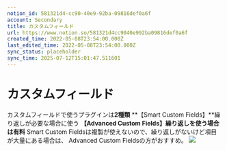 ```yaml
---
notion_id: 581321d4-cc90-40e9-92ba-09816def0a6f
account: Secondary
title: カスタムフィールド
url: https://www.notion.so/581321d4cc9040e992ba09816def0a6f
created_time: 2022-05-08T23:54:00.000Z
last_edited_time: 2022-05-08T23:54:00.000Z
sync_status: placeholder
sync_time: 2025-07-12T15:01:47.511601
---
```

# カスタムフィールド

カスタムフィールドで使うプラグインは**2種類**
**【Smart Custom Fields】**繰り返しが必要な場合に使う
**【Advanced Custom Fields】**繰り返しを使う場合は**有料**
Smart Custom Fieldsは複製が使えないので、繰り返しがないけど項目が大量にある場合は、 Advanced Custom Fieldsの方がおすすめ。
  ![](https://prod-files-secure.s3.us-west-2.amazonaws.com/d58fe38c-a9d4-4466-aed9-85604b7b2c6d/46a3dbf4-c98e-4e66-9998-4fea9d3d302d/SCF.jpg?X-Amz-Algorithm=AWS4-HMAC-SHA256&X-Amz-Content-Sha256=UNSIGNED-PAYLOAD&X-Amz-Credential=ASIAZI2LB4662VBMSRJL%2F20250719%2Fus-west-2%2Fs3%2Faws4_request&X-Amz-Date=20250719T062738Z&X-Amz-Expires=3600&X-Amz-Security-Token=IQoJb3JpZ2luX2VjEIX%2F%2F%2F%2F%2F%2F%2F%2F%2F%2FwEaCXVzLXdlc3QtMiJGMEQCIBwMvqtRCubUGGzPIU35aofOmL0oJ8bXCi%2BghlfxrKKiAiAXSBfm4YLa9hdajMsHBMNW5liLRW3rUacp0Vstsnh%2F8yqIBAie%2F%2F%2F%2F%2F%2F%2F%2F%2F%2F8BEAAaDDYzNzQyMzE4MzgwNSIMQg4gPJ4JLBfbXETdKtwDQB9uo328VRlknJ%2Fw0DNapJ2fKYF8d46RFHSDwyPAoHic2%2Fmn3hxEbdij0de%2BjH%2FbCtaF5yveZURvk3LZdppB35cRLAkWFTYF9E7iz09M6MZHnOdQzaeooF84UZoaBxUG3Bc%2BXb7DhqnkBrnkQP4gcRNEg4az2vzT1NTOrAWDBZJZgReh4mX1vqhiP5c9xMbN1SUyXURL%2BTKq308trZZG1kYMyIxy1cDlPJ6ocqoa3B%2Bnki4OdC9b6mWOsf3xT69Rhp6dC3MYEtnuzwoRIdERAmwkGkjPyrcWUxmsnZTOy%2Bs5X%2BPXqUVirKBCpwar%2BzYmZA4ykwmMGCyZPhRATUf0ZTso5DZ7Yrbp1CQU33fxYuXgNzffGnmEVVJvSN4tGUF5CRKrA8RfPoHjXTwfYtpiDpggD7SxN%2FfYpw%2BFR6ZhDmm2WPJqlo6%2BVRR904Es1e5ppsX%2FJPTmQgF1ZCiTj0HOJwlu1hxSl4so%2BEkw6jvccyRvB%2B09dwxVwhV%2BemHlPxuaXmcXRlc5DxLYpjjBa0mvKkG%2BcrZYmVk2f3RWz%2Bvx%2FsYgr%2Fn71zN8%2B2i0Mafq%2Bphe31H1MB8dqOxQIqNYbAiDLSU8MaQvVogBKkFsl3TXcFKHLaffh0ItMz7TPTAwhcXswwY6pgFHMdu34Q%2B9LNUz4cXblOw03t%2FMgVVxT9PGob47J7Uv984DAX28iJ5%2BuqxLMaBZbBTYQbJ08qmAx53q4eJAQ8ZKDiDddklnEPsEDFHW2OcoFpc34vBEd7Rv15vw3WU%2FxXhMNGVnVfJ3UtfZgkUzWr8mSkOhlf7EQgB1HZMGTKCXGmDUERoHZYQNabD3pRO8HJwMYZ9VtJkBQBd6s2xTzXGdTldkN1ze&X-Amz-Signature=46c26f9d4cdc1880c4f311e4a944cad60802afbcf20402b0230267018ddaeb09&X-Amz-SignedHeaders=host&x-amz-checksum-mode=ENABLED&x-id=GetObject)
  